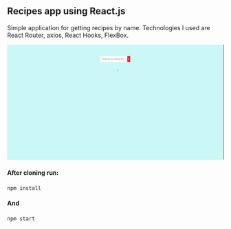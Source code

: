 ##	Recipes app using React.js
 Simple application for getting recipes by name.
 Technologies I used are React Router, axios, React Hooks, FlexBox.

![](React%20App.gif)

#### After cloning run:

    npm install
#### And

    npm start

